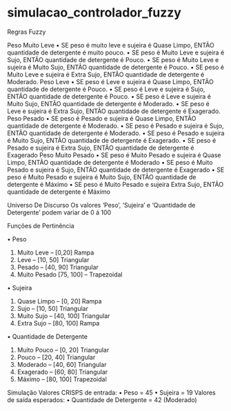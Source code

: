 # simulacao_controlador_fuzzy

 Regras Fuzzy

Peso Muito Leve
•	SE peso é muito leve e sujeira é Quase Limpo, ENTÃO quantidade de detergente é muito pouco.
•	SE peso é Muito Leve e sujeira é Sujo, ENTÃO quantidade de detergente é Pouco.
•	SE peso é Muito Leve e sujeira é Muito Sujo, ENTÃO quantidade de detergente é Pouco.
•	SE peso é Muito Leve e sujeira é Extra Sujo, ENTÃO quantidade de detergente é Moderado.
Peso Leve
•	SE peso é Leve e sujeira é Quase Limpo, ENTÃO quantidade de detergente é Pouco.
•	SE peso é Leve e sujeira é Sujo, ENTÃO quantidade de detergente é Pouco.
•	SE peso é Leve e sujeira é Muito Sujo, ENTÃO quantidade de detergente é Moderado.
•	SE peso é Leve e sujeira é Extra Sujo, ENTÃO quantidade de detergente é Exagerado.
Peso Pesado
 •	SE peso é Pesado e sujeira é Quase Limpo, ENTÃO quantidade de detergente é Moderado.
 •	SE peso é Pesado e sujeira é Sujo, ENTÃO quantidade de detergente é Moderado.
 •	SE peso é Pesado e sujeira é Muito Sujo, ENTÃO quantidade de detergente é Exagerado.
 •	SE peso é Pesado e sujeira é Extra Sujo, ENTÃO quantidade de detergente é Exagerado
Peso Muito Pesado
 •	SE peso é Muito Pesado e sujeira é Quase Limpo, ENTÃO quantidade de detergente é Moderado
 •	SE peso é Muito Pesado e sujeira é Sujo, ENTÃO quantidade de detergente é Exagerado
 •	SE peso é Muito Pesado e sujeira é Muito Sujo, ENTÃO quantidade de detergente é Máximo
 •	SE peso é Muito Pesado e sujeira Extra Sujo, ENTÃO quantidade de detergente é Máximo


Universo De Discurso
Os valores ‘Peso’, ‘Sujeira’ e ‘Quantidade de Detergente’ podem variar de 0 á 100



Funções de Pertinência

•	Peso
1.	Muito Leve – [0,20] Rampa
2.	Leve – [10, 50] Triangular
3.	Pesado – [40, 90] Triangular
4.	Muito Pesado [75, 100] – Trapezoidal

•	Sujeira
1.	Quase Limpo – [0, 20] Rampa
2.	Sujo – [10, 50] Triangular
3.	Muito Sujo – [40, 100] Triangular
4.	Extra Sujo – [80, 100] Rampa

•	Quantidade de Detergente
1.	Muito Pouco – [0, 20]  Triangular
2.	Pouco – [20, 40]  Triangular
3.	Moderado – [40, 60]   Triangular
4.	Exagerado – [60, 80]  Triangular
5.	Máximo – [80, 100]  Trapezoidal


Simulação
Valores CRISPS de entrada: 
•	Peso = 45
•	Sujeira = 19
Valores de saída esperados:
•	Quantidade de Detergente = 42 (Moderado)
